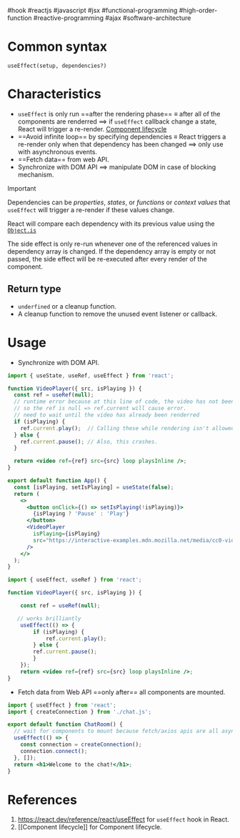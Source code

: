 #hook #reactjs  #javascript  #jsx #functional-programming  #high-order-function  #reactive-programming  #ajax #software-architecture 

# Common syntax
```JSX title='Syntax for useEffect hook'
useEffect(setup, dependencies?)
```
# Characteristics
- `useEffect` is only run ==after the rendering phase== $\equiv$ after all of the components are renderred $\implies$ if `useEffect` callback change a state, React will trigger a re-render. [Component lifecycle](Component%20lifecycle.md)
- ==Avoid infinite loop== by specifying dependencies $\equiv$ React triggers a re-render only when that dependency has been changed $\implies$ only use with asynchronous events.
- ==Fetch data== from web API.
- Synchronize with DOM API $\implies$ manipulate DOM in case of blocking mechanism.

>[!important]
>Dependencies can be *properties*, *states*, or *functions* or *context values* that `useEffect` will trigger a re-render if these values change.
>
>React will compare each dependency with its previous value using the [`Object.is`](https://developer.mozilla.org/en-US/docs/Web/JavaScript/Reference/Global_Objects/Object/is)
>
>The side effect is only re-run whenever one of the referenced values in dependency array is changed. If the dependency array is empty or not passed, the side effect will be re-executed after every render of the component.

## Return type
- `underfined` or a cleanup function.
- A cleanup function to remove the unused event listener or callback.
# Usage
- Synchronize with DOM API. 
```jsx
import { useState, useRef, useEffect } from 'react';

function VideoPlayer({ src, isPlaying }) {
  const ref = useRef(null);
  // runtime error because at this line of code, the video has not been rendered yet,
  // so the ref is null => ref.current will cause error.
  // need to wait until the video has already been renderred
  if (isPlaying) {
    ref.current.play();  // Calling these while rendering isn't allowed.
  } else {
    ref.current.pause(); // Also, this crashes.
  }

  return <video ref={ref} src={src} loop playsInline />;
}

export default function App() {
  const [isPlaying, setIsPlaying] = useState(false);
  return (
    <>
      <button onClick={() => setIsPlaying(!isPlaying)}>
        {isPlaying ? 'Pause' : 'Play'}
      </button>
      <VideoPlayer
        isPlaying={isPlaying}
        src="https://interactive-examples.mdn.mozilla.net/media/cc0-videos/flower.mp4"
      />
    </>
  );
}
```

```jsx
import { useEffect, useRef } from 'react';  

function VideoPlayer({ src, isPlaying }) {  

	const ref = useRef(null);  

   // works brilliantly
	useEffect(() => {  
		if (isPlaying) {  
			ref.current.play();  
		} else {  
		ref.current.pause();  
		}  
	});  
	return <video ref={ref} src={src} loop playsInline />;  
}
```

- Fetch data from Web API ==only after== all components are mounted.
```jsx
import { useEffect } from 'react';
import { createConnection } from './chat.js';

export default function ChatRoom() {
  // wait for components to mount because fetch/axios apis are all asynchronous
  useEffect(() => {
    const connection = createConnection();
    connection.connect();
  }, []);
  return <h1>Welcome to the chat!</h1>;
}
```


# References
1. https://react.dev/reference/react/useEffect for `useEffect` hook in React.
2. [[Component lifecycle]] for Component lifecycle.